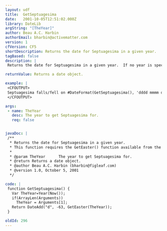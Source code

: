 ```yaml
---
layout: udf
title:  GetSeptuagesima
date:   2001-10-05T12:51:02.000Z
library: DateLib
argString: "[TheYear]"
author: Beau A.C. Harbin
authorEmail: bharbin@activematter.com
version: 1
cfVersion: CF5
shortDescription: Returns the date for Septuagesima in a given year.
tagBased: false
description: |
 Returns the date for Septuagesima in a given year.  If no year is specified, defaults to the current year.

returnValue: Returns a date object.

example: |
 <CFOUTPUT>
 Septuagesima falls/fell on #DateFormat(GetSeptuagesima(), 'dddd mmmm dd, yyyy')# this year.
 </CFOUTPUT>

args:
 - name: TheYear
   desc: The year to get Septuagesima for.
   req: false


javaDoc: |
 /**
  * Returns the date for Septuagesima in a given year.
  * This function requires the GetEaster() function available from the DateLib library.
  * 
  * @param TheYear      The year to get Septuagesima for. 
  * @return Returns a date object. 
  * @author Beau A.C. Harbin (bharbin@figleaf.com) 
  * @version 1.0, October 5, 2001 
  */

code: |
 function GetSeptuagesima() {
   Var TheYear=Year(Now());
   if(ArrayLen(Arguments)) 
     TheYear = Arguments[1];
   Return DateAdd("d", -63, GetEaster(TheYear));
 }

oldId: 296
---
```


